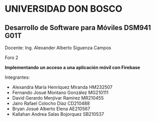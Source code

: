 # UNIVERSIDAD DON BOSCO
## Desarrollo de Software para Móviles DSM941 G01T
Docente: Ing. Alexander Alberto Siguenza Campos

Foro 2

**Implementando un acceso a una aplicación móvil con Firebase**

Integrantes:

- Alexandra María Henríquez Miranda HM232507
- Fernando Josué Montano González MG210111 
- David Gerardo Menjívar Ramírez MR210455 
- Jairo Rafael Colocho Díaz CD210488 
- Bryan Josué Alberto Elena AE210567 
- Kallahan Andrea Salas Bojorquez SB210537 

